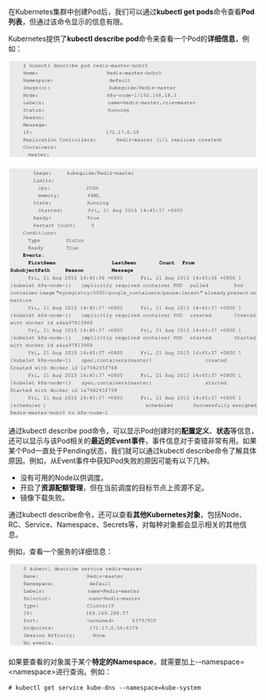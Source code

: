 
<!-- @import "[TOC]" {cmd="toc" depthFrom=1 depthTo=6 orderedList=false} -->

<!-- code_chunk_output -->



<!-- /code_chunk_output -->

在Kubernetes集群中创建Pod后，我们可以通过**kubectl get pods**命令查看**Pod列表**，但通过该命令显示的信息有限。

Kubernetes提供了**kubectl describe pod**命令来查看一个Pod的**详细信息**，例如：

![2019-09-26-13-10-42.png](./images/2019-09-26-13-10-42.png)

![2019-09-26-13-10-49.png](./images/2019-09-26-13-10-49.png)

通过kubectl describe pod命令，可以显示Pod创建时的**配置定义**、**状态**等信息，还可以显示与该Pod相关的**最近的Event事件**，事件信息对于查错非常有用。如果某个Pod一直处于Pending状态，我们就可以通过kubectl describe命令了解具体原因。例如，从Event事件中获知Pod失败的原因可能有以下几种。

* 没有可用的Node以供调度。
* 开启了**资源配额管理**，但在当前调度的目标节点上资源不足。
* 镜像下载失败。

通过kubectl describe命令，还可以查看**其他Kubernetes对象**，包括Node、RC、Service、Namespace、Secrets等，对每种对象都会显示相关的其他信息。

例如，查看一个服务的详细信息：

![2019-09-26-13-11-17.png](./images/2019-09-26-13-11-17.png)

如果要查看的对象属于某个**特定的Namespace**，就需要加上\-\-namespace=\<namespace\>进行查询。例如：

```
# kubectl get service kube-dns --namespace=kube-system
```

